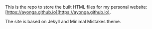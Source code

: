 This is the repo to store the built HTML files for my personal website: [https://ayonga.github.io](https://ayonga.github.io).

The site is based on Jekyll and Minimal Mistakes theme. 
